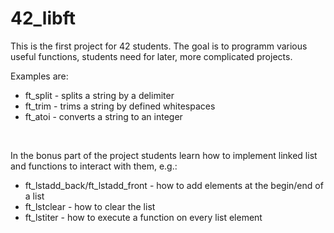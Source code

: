 # 42_libft

This is the first project for 42 students. The goal is to programm various useful functions, students need for later, more complicated projects.

Examples are:
* ft_split  -   splits a string by a delimiter
* ft_trim   -   trims a string by defined whitespaces
* ft_atoi   -   converts a string to an integer
<br/>

In the bonus part of the project students learn how to implement linked list and functions to interact with them, e.g.:
* ft_lstadd_back/ft_lstadd_front  -  how to add elements at the begin/end of a list
* ft_lstclear                     -  how to clear the list
* ft_lstiter                      -  how to execute a function on every list element
